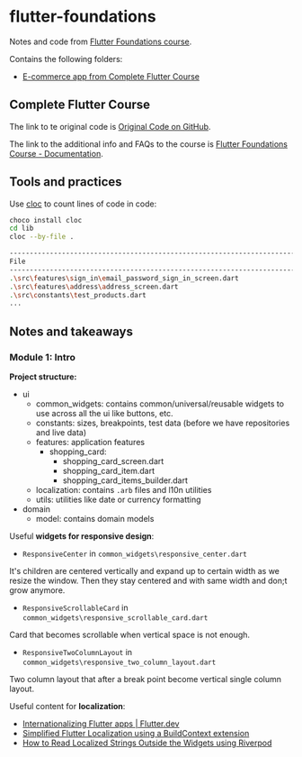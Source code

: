 # flutter-foundations

Notes and code from [Flutter Foundations course](https://pro.codewithandrea.com/flutter-foundations).

Contains the following folders:

- [E-commerce app from Complete Flutter Course](./ecommerce_app)

## Complete Flutter Course

The link to te original code is [Original Code on GitHub](https://github.com/bizz84/complete-flutter-course).

The link to the additional info and FAQs to the course is [Flutter Foundations Course - Documentation](https://docs.page/bizz84/complete-flutter-course).

## Tools and practices

Use [cloc](https://github.com/AlDanial/cloc?tab=readme-ov-file#install-via-package-manager) to count lines of code in code:

```sh
choco install cloc
cd lib
cloc --by-file .

------------------------------------------------------------------------------------------------------------------------
File                                                                                 blank        comment           code
------------------------------------------------------------------------------------------------------------------------
.\src\features\sign_in\email_password_sign_in_screen.dart                               14             20            147
.\src\features\address\address_screen.dart                                              14             17            132
.\src\constants\test_products.dart                                                       1              1            121
...
```

## Notes and takeaways

### Module 1: Intro

**Project structure:**

- ui
  - common_widgets: contains common/universal/reusable widgets to use across all the ui like buttons, etc.
  - constants: sizes, breakpoints, test data (before we have repositories and live data)
  - features: application features
    - shopping_card:
      - shopping_card_screen.dart
      - shopping_card_item.dart
      - shopping_card_items_builder.dart
  - localization: contains `.arb` files and l10n utilities
  - utils: utilities like date or currency formatting
- domain
  - model: contains domain models

Useful **widgets for responsive design**:

- `ResponsiveCenter` in `common_widgets\responsive_center.dart`

It's children are centered vertically and expand up to certain width as we resize the window.
Then they stay centered and with same width and don;t grow anymore.

- `ResponsiveScrollableCard` in `common_widgets\responsive_scrollable_card.dart`

Card that becomes scrollable when vertical space is not enough.

- `ResponsiveTwoColumnLayout` in `common_widgets\responsive_two_column_layout.dart`

Two column layout that after a break point become vertical single column layout.

Useful content for **localization**:

- [Internationalizing Flutter apps | Flutter.dev](https://docs.flutter.dev/development/accessibility-and-localization/internationalization)
- [Simplified Flutter Localization using a BuildContext extension](https://codewithandrea.com/articles/flutter-localization-build-context-extension/)
- [How to Read Localized Strings Outside the Widgets using Riverpod](https://codewithandrea.com/articles/app-localizations-outside-widgets-riverpod/)
